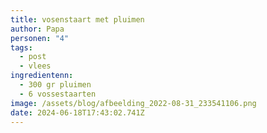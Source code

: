 ```yaml
---
title: vosenstaart met pluimen
author: Papa
personen: "4"
tags:
  - post
  - vlees
ingredientenn:
  - 300 gr pluimen
  - 6 vossestaarten
image: /assets/blog/afbeelding_2022-08-31_233541106.png
date: 2024-06-18T17:43:02.741Z
---
```

